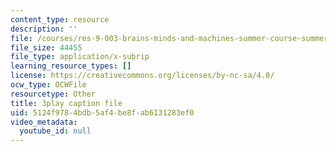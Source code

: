 ```yaml
---
content_type: resource
description: ''
file: /courses/res-9-003-brains-minds-and-machines-summer-course-summer-2015/5124f9784bdb5af4be8fab6131283ef0_rUqqquitfMQ.vtt
file_size: 44455
file_type: application/x-subrip
learning_resource_types: []
license: https://creativecommons.org/licenses/by-nc-sa/4.0/
ocw_type: OCWFile
resourcetype: Other
title: 3play caption file
uid: 5124f978-4bdb-5af4-be8f-ab6131283ef0
video_metadata:
  youtube_id: null
---
```


